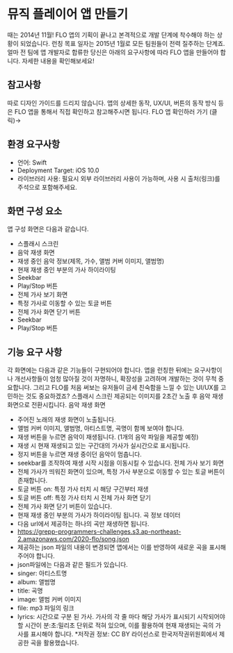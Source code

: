 # 뮤직 플레이어 앱 만들기
때는 2014년 11월! FLO 앱의 기획이 끝나고 본격적으로 개발 단계에 착수해야 하는 상황이 되었습니다. 런칭 목표 일자는 2015년 1월로 모든 팀원들이 전력 질주하는 단계죠. 얼마 전 팀에 앱 개발자로 합류한 당신은 아래의 요구사항에 따라 FLO 앱을 만들어야 합니다. 자세한 내용을 확인해보세요!
## 참고사항
따로 디자인 가이드를 드리지 않습니다. 앱의 상세한 동작, UX/UI, 버튼의 동작 방식 등은 FLO 앱을 통해서 직접 확인하고 참고해주시면 됩니다. FLO 앱 확인하러 가기 (클릭)→
## 환경 요구사항
- 언어: Swift
- Deployment Target: iOS 10.0
- 라이브러리 사용: 필요시 외부 라이브러리 사용이 가능하며, 사용 시 출처(링크)를 주석으로 포함해주세요.
## 화면 구성 요소
앱 구성 화면은 다음과 같습니다.
- 스플래시 스크린
- 음악 재생 화면
 - 재생 중인 음악 정보(제목, 가수, 앨범 커버 이미지, 앨범명)
 - 현재 재생 중인 부분의 가사 하이라이팅
 - Seekbar
 - Play/Stop 버튼
- 전체 가사 보기 화면
 - 특정 가사로 이동할 수 있는 토글 버튼
 - 전체 가사 화면 닫기 버튼
 - Seekbar
 - Play/Stop 버튼
## 기능 요구 사항
 각 화면에는 다음과 같은 기능들이 구현되어야 합니다. 앱을 런칭한 뒤에는 요구사항이나 개선사항들이 엄청 많아질 것이 자명하니, 확장성을 고려하며 개발하는 것이 무척 중요합니다. 그리고 FLO를 처음 써보는 유저들이 금세 친숙함을 느낄 수 있는 UI/UX를 고민하는 것도 중요하겠죠?
스플래시 스크린
제공되는 이미지를 2초간 노출 후 음악 재생 화면으로 전환시킵니다.
음악 재생 화면
- 주어진 노래의 재생 화면이 노출됩니다.
 - 앨범 커버 이미지, 앨범명, 아티스트명, 곡명이 함께 보여야 합니다.
- 재생 버튼을 누르면 음악이 재생됩니다. (1개의 음악 파일을 제공할 예정)
 - 재생 시 현재 재생되고 있는 구간대의 가사가 실시간으로 표시됩니다.
- 정지 버튼을 누르면 재생 중이던 음악이 멈춥니다.
- seekbar를 조작하여 재생 시작 시점을 이동시킬 수 있습니다.
전체 가사 보기 화면
- 전체 가사가 띄워진 화면이 있으며, 특정 가사 부분으로 이동할 수 있는 토글 버튼이 존재합니다.
 - 토글 버튼 on: 특정 가사 터치 시 해당 구간부터 재생
 - 토글 버튼 off: 특정 가사 터치 시 전체 가사 화면 닫기
- 전체 가사 화면 닫기 버튼이 있습니다.
- 현재 재생 중인 부분의 가사가 하이라이팅 됩니다.
곡 정보 데이터
- 다음 url에서 제공하는 하나의 곡만 재생하면 됩니다.
 - https://grepp-programmers-challenges.s3.ap-northeast-2.amazonaws.com/2020-flo/song.json
- 제공하는 json 파일의 내용이 변경되면 앱에서는 이를 반영하여 새로운 곡을 표시해 주어야 합니다.
- json파일에는 다음과 같은 필드가 있습니다.
 - singer: 아티스트명
 - album: 앨범명
 - title: 곡명
 - image: 앨범 커버 이미지
 - file: mp3 파일의 링크
 - lyrics: 시간으로 구분 된 가사. 가사의 각 줄 마다 해당 가사가 표시되기 시작되어야 할 시간이 분:초:밀리초 단위로 적혀 있으며, 이를 활용하여 현재 재생되는 곡의 가사를 표시해야 합니다.
*저작권 정보: 
CC BY 라이선스로 한국저작권위원회에서 제공한 곡을 활용했습니다.
